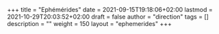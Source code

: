 +++
title       = "Ephémérides"
date        = 2021-09-15T19:18:06+02:00
lastmod     = 2021-10-29T20:03:52+02:00
draft       = false
author      = "direction"
tags        = []
description = ""
weight      = 150
layout      = "ephemerides"
+++
